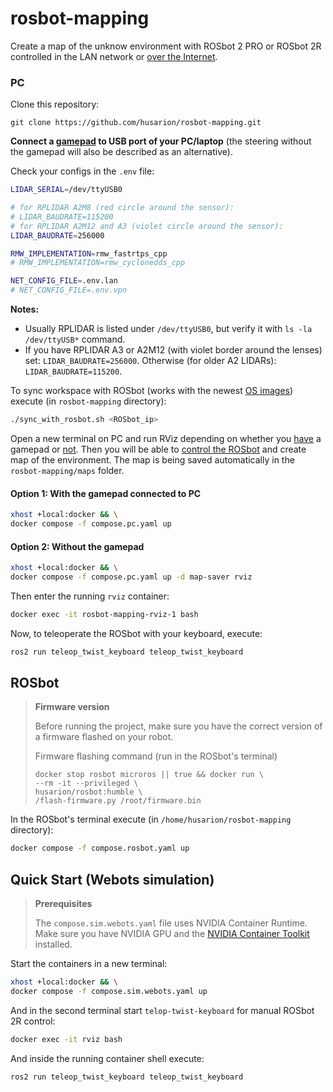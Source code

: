 # rosbot-mapping

Create a map of the unknow environment with ROSbot 2 PRO or ROSbot 2R controlled in the LAN network or [over the Internet](https://husarion.com/manuals/rosbot/remote-access/).

### PC

Clone this repository:

```
git clone https://github.com/husarion/rosbot-mapping.git
```

**Connect a [gamepad](https://husarion.com/tutorials/other-tutorials/rosbot-gamepad/) to USB port of your PC/laptop** (the steering without the gamepad will also be described as an alternative).

Check your configs in the `.env` file:

```bash
LIDAR_SERIAL=/dev/ttyUSB0

# for RPLIDAR A2M8 (red circle around the sensor):
# LIDAR_BAUDRATE=115200
# for RPLIDAR A2M12 and A3 (violet circle around the sensor):
LIDAR_BAUDRATE=256000

RMW_IMPLEMENTATION=rmw_fastrtps_cpp
# RMW_IMPLEMENTATION=rmw_cyclonedds_cpp

NET_CONFIG_FILE=.env.lan
# NET_CONFIG_FILE=.env.vpn             
```

**Notes:**
- Usually RPLIDAR is listed under `/dev/ttyUSB0`, but verify it with `ls -la /dev/ttyUSB*` command.
- If you have RPLIDAR A3 or A2M12 (with violet border around the lenses) set: `LIDAR_BAUDRATE=256000`. Otherwise (for older A2 LIDARs): `LIDAR_BAUDRATE=115200`.

To sync workspace with ROSbot (works with the newest [OS images](https://husarion.com/manuals/rosbot/operating-system-reinstallation/)) execute (in `rosbot-mapping` directory):

```bash
./sync_with_rosbot.sh <ROSbot_ip>
```

Open a new terminal on PC and run RViz depending on whether you [have](https://github.com/husarion/rosbot-mapping#option-1-with-the-gamepad-connected-to-pc) a gamepad or [not](https://github.com/husarion/rosbot-mapping#option-2-without-the-gamepad). Then you will be able to [control the ROSbot](https://husarion.com/tutorials/other-tutorials/rosbot-gamepad/) and create map of the environment. The map is being saved automatically in the `rosbot-mapping/maps` folder.

#### Option 1: With the gamepad connected to PC

```bash
xhost +local:docker && \
docker compose -f compose.pc.yaml up
```

#### Option 2: Without the gamepad

```bash
xhost +local:docker && \
docker compose -f compose.pc.yaml up -d map-saver rviz
```

Then enter the running `rviz` container:

```bash
docker exec -it rosbot-mapping-rviz-1 bash
```

Now, to teleoperate the ROSbot with your keyboard, execute:

```bash
ros2 run teleop_twist_keyboard teleop_twist_keyboard
```

## ROSbot

> **Firmware version**
>
> Before running the project, make sure you have the correct version of a firmware flashed on your robot.
>
> Firmware flashing command (run in the ROSbot's terminal)
>
> ```
> docker stop rosbot microros || true && docker run \
> --rm -it --privileged \
> husarion/rosbot:humble \
> /flash-firmware.py /root/firmware.bin
> ```

In the ROSbot's terminal execute (in `/home/husarion/rosbot-mapping` directory):

```bash
docker compose -f compose.rosbot.yaml up
```

## Quick Start (Webots simulation)

> **Prerequisites**
>
> The `compose.sim.webots.yaml` file uses NVIDIA Container Runtime. Make sure you have NVIDIA GPU and the [NVIDIA Container Toolkit](https://docs.nvidia.com/datacenter/cloud-native/container-toolkit/install-guide.html) installed.

Start the containers in a new terminal:

```bash
xhost +local:docker && \
docker compose -f compose.sim.webots.yaml up
```

And in the second terminal start `telop-twist-keyboard` for manual ROSbot 2R control:

```bash
docker exec -it rviz bash
```

And inside the running container shell execute:

```bash
ros2 run teleop_twist_keyboard teleop_twist_keyboard
```
